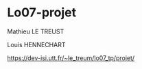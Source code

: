 # Lo07-projet
Mathieu LE TREUST

Louis HENNECHART

https://dev-isi.utt.fr/~le_treum/lo07_tp/projet/
